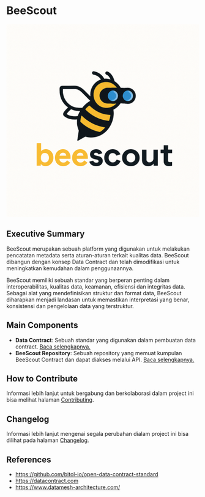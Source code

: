 # BeeScout

![BeeScout](./repository/app/img/logo.png)

## Executive Summary
BeeScout merupakan sebuah platform yang digunakan untuk melakukan pencatatan metadata serta aturan-aturan terkait kualitas data.
BeeScout dibangun dengan konsep Data Contract dan telah dimodifikasi untuk meningkatkan kemudahan dalam penggunaannya.

BeeScout memiliki sebuah standar yang berperan penting dalam interoperabilitas, kualitas data, keamanan, efisiensi dan integritas data. Sebagai alat yang mendefinisikan struktur dan format data, BeeScout diharapkan menjadi landasan untuk memastikan interpretasi yang benar, konsistensi dan pengelolaan data yang terstruktur.

## Main Components

- **Data Contract**: Sebuah standar yang digunakan dalam pembuatan data contract. [Baca selengkapnya.](data-contract/README.md)
- **BeeScout Repository**: Sebuah repository yang memuat kumpulan BeeScout Contract dan dapat diakses melalui API. [Baca selengkapnya.](repository/README.md)

## How to Contribute

Informasi lebih lanjut untuk bergabung dan berkolaborasi dalam project ini bisa melihat halaman [Contributing](CONTRIBUTING.md).

## Changelog

Informasi lebih lanjut mengenai segala perubahan dialam project ini bisa dilihat pada halaman [Changelog](CHANGELOG.md).

## References

- https://github.com/bitol-io/open-data-contract-standard
- https://datacontract.com
- https://www.datamesh-architecture.com/
